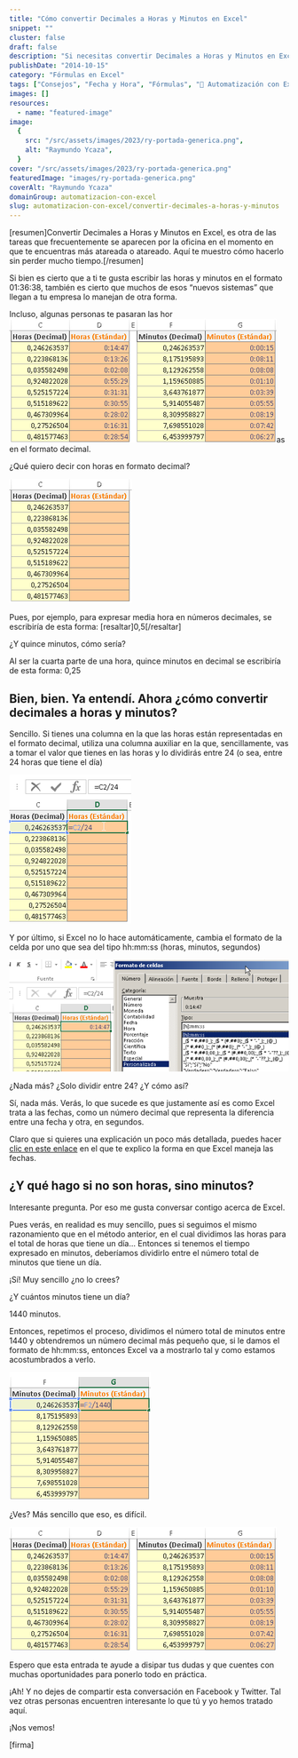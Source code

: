 ```yaml
---
title: "Cómo convertir Decimales a Horas y Minutos en Excel"
snippet: ""
cluster: false
draft: false
description: "Si necesitas convertir Decimales a Horas y Minutos en Excel, en esta entrada te explico la forma de hacerlo, rápido y fácil: Directo al grano."
publishDate: "2014-10-15"
category: "Fórmulas en Excel"
tags: ["Consejos", "Fecha y Hora", "Fórmulas", "🤖 Automatización con Excel"]
images: []
resources:
  - name: "featured-image"
image:
  {
    src: "/src/assets/images/2023/ry-portada-generica.png",
    alt: "Raymundo Ycaza",
  }
cover: "/src/assets/images/2023/ry-portada-generica.png"
featuredImage: "images/ry-portada-generica.png"
coverAlt: "Raymundo Ycaza"
domainGroup: automatizacion-con-excel
slug: automatizacion-con-excel/convertir-decimales-a-horas-y-minutos
---
```


\[resumen\]Convertir Decimales a Horas y Minutos en Excel, es otra de las tareas que frecuentemente se aparecen por la oficina en el momento en que te encuentras más atareada o atareado. Aquí te muestro cómo hacerlo sin perder mucho tiempo.\[/resumen\]

Si bien es cierto que a ti te gusta escribir las horas y minutos en el formato 01:36:38, también es cierto que muchos de esos “nuevos sistemas” que llegan a tu empresa lo manejan de otra forma.

Incluso, algunas personas te pasaran las hor![Cómo convertir Decimales a Horas y Minutos en Excel](/src/assets/images/2023/img_5442aeda6533c.png)as en el formato decimal.

¿Qué quiero decir con horas en formato decimal?

![](/src/assets/images/2023/img_5442ae1b1e6de.png)

Pues, por ejemplo, para expresar media hora en números decimales, se escribiría de esta forma: \[resaltar\]0,5\[/resaltar\]

¿Y quince minutos, cómo sería?

Al ser la cuarta parte de una hora, quince minutos en decimal se escribiría de esta forma: 0,25

## [](#bien-bien-ya-entendi-ahora-como-convertir-decimales-a-horas-y-minutos)Bien, bien. Ya entendí. Ahora ¿cómo convertir decimales a horas y minutos?

Sencillo. Si tienes una columna en la que las horas están representadas en el formato decimal, utiliza una columna auxiliar en la que, sencillamente, vas a tomar el valor que tienes en las horas y lo dividirás entre 24 (o sea, entre 24 horas que tiene el día)

![](/src/assets/images/2023/img_5442ae4f1f4a5.png)

Y por último, si Excel no lo hace automáticamente, cambia el formato de la celda por uno que sea del tipo hh:mm:ss (horas, minutos, segundos)

![](/src/assets/images/2023/img_5442ae6e30612.png)

¿Nada más? ¿Solo dividir entre 24? ¿Y cómo así?

Sí, nada más. Verás, lo que sucede es que justamente así es como Excel trata a las fechas, como un número decimal que representa la diferencia entre una fecha y otra, en segundos.

Claro que si quieres una explicación un poco más detallada, puedes hacer [clic en este enlace](http://raymundoycaza.com/que-son-las-fechas-para-excel/) en el que te explico la forma en que Excel maneja las fechas.

## [](#y-que-hago-si-no-son-horas-sino-minutos)¿Y qué hago si no son horas, sino minutos?

Interesante pregunta. Por eso me gusta conversar contigo acerca de Excel.

Pues verás, en realidad es muy sencillo, pues si seguimos el mismo razonamiento que en el método anterior, en el cual dividimos las horas para el total de horas que tiene un día… Entonces si tenemos el tiempo expresado en minutos, deberíamos dividirlo entre el número total de minutos que tiene un día.

¡Sí! Muy sencillo ¿no lo crees?

¿Y cuántos minutos tiene un día?

1440 minutos.

Entonces, repetimos el proceso, dividimos el número total de minutos entre 1440 y obtendremos un número decimal más pequeño que, si le damos el formato de hh:mm:ss, entonces Excel va a mostrarlo tal y como estamos acostumbrados a verlo.

![](/src/assets/images/2023/img_5442aec352ee2.png)

¿Ves? Más sencillo que eso, es difícil.

![](/src/assets/images/2023/img_5442aeda6533c.png)

Espero que esta entrada te ayude a disipar tus dudas y que cuentes con muchas oportunidades para ponerlo todo en práctica.

¡Ah! Y no dejes de compartir esta conversación en Facebook y Twitter. Tal vez otras personas encuentren interesante lo que tú y yo hemos tratado aquí.

¡Nos vemos!

\[firma\]
